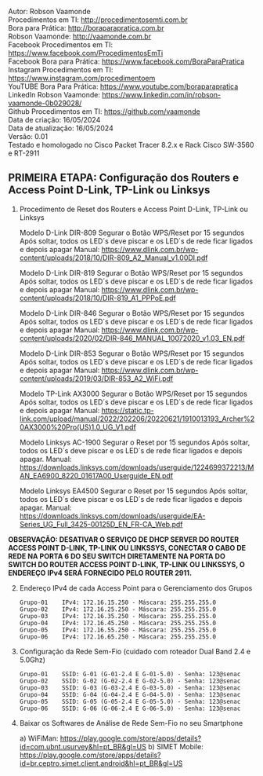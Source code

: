 Autor: Robson Vaamonde<br>
Procedimentos em TI: http://procedimentosemti.com.br<br>
Bora para Prática: http://boraparapratica.com.br<br>
Robson Vaamonde: http://vaamonde.com.br<br>
Facebook Procedimentos em TI: https://www.facebook.com/ProcedimentosEmTi<br>
Facebook Bora para Prática: https://www.facebook.com/BoraParaPratica<br>
Instagram Procedimentos em TI: https://www.instagram.com/procedimentoem<br>
YouTUBE Bora Para Prática: https://www.youtube.com/boraparapratica<br>
LinkedIn Robson Vaamonde: https://www.linkedin.com/in/robson-vaamonde-0b029028/<br>
Github Procedimentos em TI: https://github.com/vaamonde<br>
Data de criação: 16/05/2024<br>
Data de atualização: 16/05/2024<br>
Versão: 0.01<br>
Testado e homologado no Cisco Packet Tracer 8.2.x e Rack Cisco SW-3560 e RT-2911

## PRIMEIRA ETAPA: Configuração dos Routers e Access Point D-Link, TP-Link ou Linksys

01. Procedimento de Reset dos Routers e Access Point D-Link, TP-Link ou Linksys

	Modelo D-Link DIR-809
	Segurar o Botão WPS/Reset por 15 segundos
	Após soltar, todos os LED´s deve piscar e os LED´s de rede ficar ligados e depois apagar
	Manual: https://www.dlink.com.br/wp-content/uploads/2018/10/DIR-809_A2_Manual_v1.00DI.pdf

	Modelo D-Link DIR-819
	Segurar o Botão WPS/Reset por 15 segundos
	Após soltar, todos os LED´s deve piscar e os LED´s de rede ficar ligados e depois apagar
	Manual: https://www.dlink.com.br/wp-content/uploads/2018/10/DIR-819_A1_PPPoE.pdf

	Modelo D-Link DIR-846
	Segurar o Botão WPS/Reset por 15 segundos
	Após soltar, todos os LED´s deve piscar e os LED´s de rede ficar ligados e depois apagar
	Manual: https://www.dlink.com.br/wp-content/uploads/2020/02/DIR-846_MANUAL_10072020_v1.03_EN.pdf

	Modelo D-Link DIR-853
	Segurar o Botão WPS/Reset por 15 segundos
	Após soltar, todos os LED´s deve piscar e os LED´s de rede ficar ligados e depois apagar
	Manual: https://www.dlink.com.br/wp-content/uploads/2019/03/DIR-853_A2_WiFi.pdf

	Modelo TP-Link AX3000
	Segurar o Botão WPS/Reset por 15 segundos
	Após soltar, todos os LED´s deve piscar e os LED´s de rede ficar ligados e depois apagar
	Manual: https://static.tp-link.com/upload/manual/2022/202206/20220621/1910013193_Archer%20AX3000%20Pro(US)1.0_UG_V1.pdf

	Modelo Linksys AC-1900
	Segurar o Reset por 15 segundos
	Após soltar, todos os LED´s deve piscar e os LED´s de rede ficar ligados e depois apagar.
	Manual: https://downloads.linksys.com/downloads/userguide/1224699372213/MAN_EA6900_8220_01617A00_Userguide_EN.pdf

	Modelo Linksys EA4500
	Segurar o Reset por 15 segundos
	Após soltar, todos os LED´s deve piscar e os LED´s de rede ficar ligados e depois apagar.
	Manual: https://downloads.linksys.com/downloads/userguide/EA-Series_UG_Full_3425-00125D_EN_FR-CA_Web.pdf

**OBSERVAÇÃO: DESATIVAR O SERVIÇO DE DHCP SERVER DO ROUTER ACCESS POINT D-LINK, TP-LINK OU LINKSSYS, CONECTAR O CABO DE REDE NA PORTA 6 DO SEU SWITCH DIRETAMENTE NA PORTA DO SWITCH DO ROUTER ACCESS POINT D-LINK, TP-LINK OU LINKSSYS, O ENDEREÇO IPv4 SERÁ FORNECIDO PELO ROUTER 2911.**

02. Endereço IPv4 de cada Access Point para o Gerenciamento dos Grupos

		Grupo-01	IPv4: 172.16.15.250 - Máscara: 255.255.255.0
		Grupo-02	IPv4: 172.16.25.250 - Máscara: 255.255.255.0
		Grupo-03	IPv4: 172.16.35.250 - Máscara: 255.255.255.0
		Grupo-04	IPv4: 172.16.45.250 - Máscara: 255.255.255.0
		Grupo-05	IPv4: 172.16.55.250 - Máscara: 255.255.255.0
		Grupo-06	IPv4: 172.16.65.250 - Máscara: 255.255.255.0

03. Configuração da Rede Sem-Fio (cuidado com roteador Dual Band 2.4 e 5.0Ghz)

		Grupo-01    SSID: G-01 (G-01-2.4 E G-01-5.0) - Senha: 123@senac
		Grupo-02    SSID: G-02 (G-02-2.4 E G-02-5.0) - Senha: 123@senac
		Grupo-03    SSID: G-03 (G-03-2.4 E G-03-5.0) - Senha: 123@senac
		Grupo-04    SSID: G-04 (G-04-2.4 E G-04-5.0) - Senha: 123@senac
		Grupo-05    SSID: G-05 (G-05-2.4 E G-05-5.0) - Senha: 123@senac
		Grupo-06    SSID: G-06 (G-06-2.4 E G-06-5.0) - Senha: 123@senac

04. Baixar os Softwares de Análise de Rede Sem-Fio no seu Smartphone

	a) WiFiMan: https://play.google.com/store/apps/details?id=com.ubnt.usurvey&hl=pt_BR&gl=US
	b) SIMET Mobile: https://play.google.com/store/apps/details?id=br.ceptro.simet.client.android&hl=pt_BR&gl=US
